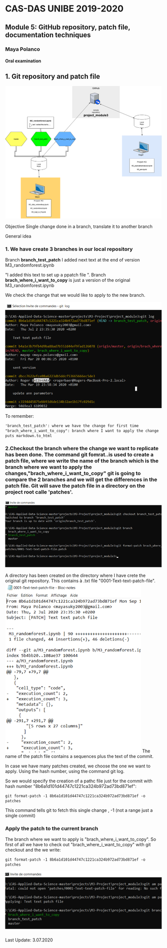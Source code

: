 # CAS-DAS UNIBE 2019-2020
## Module 5: GitHub repository, patch file, documentation techniques

### Maya Polanco

#### Oral examination


## 1. Git repository and patch file

![](images/fig1.png?raw=true)

Objective
Single change done in a branch, translate it to another branch

General idea
### 1. We have create 3 branches in our local repository 
Branch **branch_test_patch** I added next text at the end of version M3_randomforest.ipynb

"I added this text to set up a ppatch file ".
Branch **brach_where_i_want_to_copy** is just a version of the original  M3_randomforest.ipynb

We check the change that we would like to apply to the new branch.


![](images/fig2.png?raw=true)

To remember: 
```
'branch_test_patch': where we have the change for first time
"brach_where_i_want_to_copy": branch where I want to apply the change
puts markdown.to_html
``` 
### 2.Checkout the branch where the change we want to replicate has been done. The command git fomrat..is used to create a patch file, where we write the name of the branch which is the branch where we want to apply the changes,"brach_where_i_want_to_copy" git is going to compare the 2 branches and we will get the differences in the patch file. Git will save the patch file in a directory on the project root calle 'patches'.

![](images/fig3.png?raw=true)

A directory has been created on the directory where I have crete the original git repository. This contains à .txt file "0001-Text-text-patch-file".
![](images/fig4.png?raw=true)
The name of the patch file contains a sequences plus the text of the commit.

In case we have many patches created, we choose the one we want to apply. Using the hash number, using the command git log.

So we would specify the creation of a pathc file just for the commit with hash number "8b6a1d101d44747c1221ca324b972ad73bd871ef":

```
git format-patch -1 8b6a1d101d44747c1221ca324b972ad73bd871ef -o patches
```
This command tells git to fetch this single change , -1 (not a range just a single commit)

### Apply the patch to the current branch

The branch where we want to apply is "brach_where_i_want_to_copy".
So first of all we have to check out "brach_where_i_want_to_copy" with git checkout and the we write:

```
git format-patch -1 8b6a1d101d44747c1221ca324b972ad73bd871ef -o patches
```


![](images/fig5.png?raw=true)


### 
Last Update: 3.07.2020
